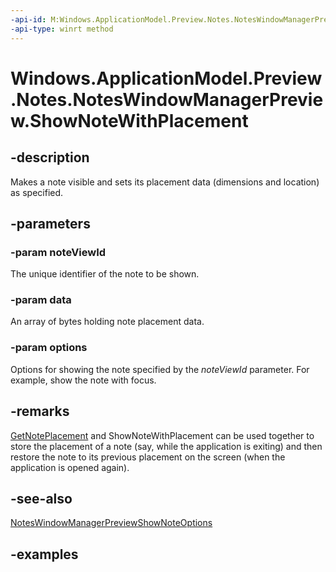 ```yaml
---
-api-id: M:Windows.ApplicationModel.Preview.Notes.NotesWindowManagerPreview.ShowNoteWithPlacement(System.Int32,Windows.Storage.Streams.IBuffer,Windows.ApplicationModel.Preview.Notes.NotesWindowManagerPreviewShowNoteOptions)
-api-type: winrt method
---
```


<!-- Method syntax.
public void NotesWindowManagerPreview.ShowNoteWithPlacement(Int32 noteViewId, IBuffer data, NotesWindowManagerPreviewShowNoteOptions options)
-->

# Windows.ApplicationModel.Preview.Notes.NotesWindowManagerPreview.ShowNoteWithPlacement


## -description

Makes a note visible and sets its placement data (dimensions and location) as specified.

## -parameters

### -param noteViewId

The unique identifier of the note to be shown.

### -param data

An array of bytes holding note placement data.

### -param options

Options for showing the note specified by the *noteViewId* parameter. For example, show the note with focus.

## -remarks

[GetNotePlacement](noteswindowmanagerpreview_getnoteplacement_639894587.md) and ShowNoteWithPlacement can be used together to store the placement of a note (say, while the application is exiting) and then restore the note to its previous placement on the screen (when the application is opened again).

## -see-also

[NotesWindowManagerPreviewShowNoteOptions](noteswindowmanagerpreviewshownoteoptions.md)

## -examples

